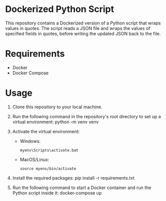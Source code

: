# Dockerized Python Script
This repository contains a Dockerized version of a Python script that wraps values in quotes. The script reads a JSON file and wraps the values of specified fields in quotes, before writing the updated JSON back to the file.

# Requirements
* Docker
* Docker Compose

# Usage
1. Clone this repository to your local machine.

2. Run the following command in the repository's root directory to set up a virtual environment:
python -m venv venv

3. Activate the virtual environment:
    - Windows:
        ```
        myenv\Scripts\activate.bat
        ```
    - MacOS/Linux:
        ```
        source myenv/bin/activate
        ```

4. Install the required packages:
pip install -r requirements.txt

5. Run the following command to start a Docker container and run the Python script inside it:
docker-compose up